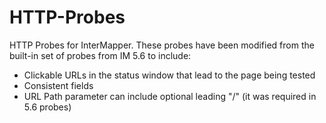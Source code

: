 HTTP-Probes
===========

HTTP Probes for InterMapper. 
These probes have been modified from the built-in set of probes from IM 5.6 to include:

* Clickable URLs in the status window that lead to the page being tested
* Consistent <description> fields
* URL Path parameter can include optional leading "/" (it was required in 5.6 probes)
